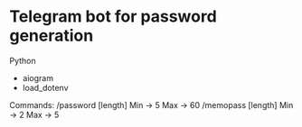 # Telegram bot for password generation
  Python
 - aiogram
 - load_dotenv

Commands:
/password [length] Min -> 5 Max -> 60
/memopass [length] Min -> 2 Max -> 5

